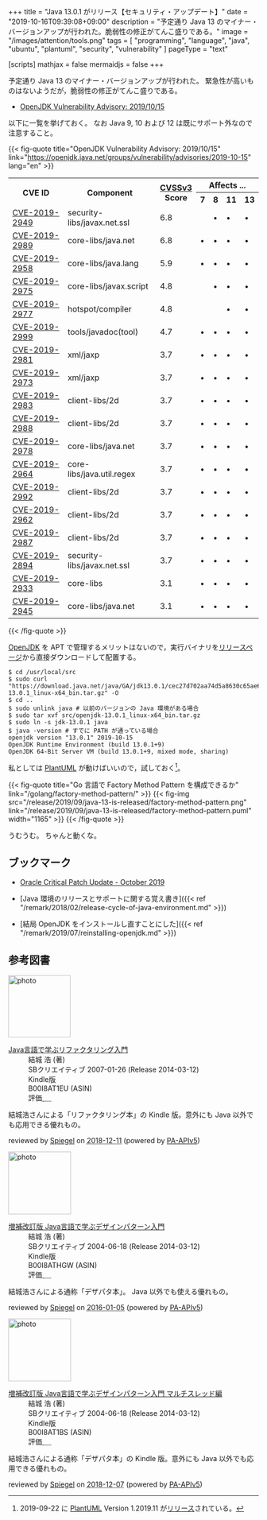 +++
title = "Java 13.0.1 がリリース【セキュリティ・アップデート】"
date =  "2019-10-16T09:39:08+09:00"
description = "予定通り Java 13 のマイナー・バージョンアップが行われた。脆弱性の修正がてんこ盛りである。"
image = "/images/attention/tools.png"
tags  = [ "programming", "language", "java", "ubuntu", "plantuml", "security", "vulnerability" ]
pageType = "text"

[scripts]
  mathjax = false
  mermaidjs = false
+++

予定通り Java 13 のマイナー・バージョンアップが行われた。
緊急性が高いものはないようだが，脆弱性の修正がてんこ盛りである。

- [OpenJDK Vulnerability Advisory: 2019/10/15](https://openjdk.java.net/groups/vulnerability/advisories/2019-10-15)

以下に一覧を挙げておく。
なお Java 9, 10 および 12 は既にサポート外なので注意すること。

{{< fig-quote title="OpenJDK Vulnerability Advisory: 2019/10/15" link="https://openjdk.java.net/groups/vulnerability/advisories/2019-10-15" lang="en" >}}
<table class="risk-matrix center" summary="Risk matrix">
<tr>
<th rowspan="2">CVE ID</th>
<th rowspan="2">Component</th>
<th rowspan="2"><a href="https://www.first.org/cvss/">CVSSv3</a><br>Score</th>
<th colspan="4">Affects ...</th>
</tr>
<tr>
<th>7</th>
<th>8</th>
<th>11</th>
<th>13</th>
</tr>
<tr>
<td><a href="https://nvd.nist.gov/vuln/detail/CVE-2019-2949">CVE-2019-2949</a></td>
<td>security-libs/javax.net.ssl</td>
<td>6.8</td>
<td></td>
<td>&#8226;</td>
<td>&#8226;</td>
<td>&#8226;</td>
</tr>
<tr>
<td><a href="https://nvd.nist.gov/vuln/detail/CVE-2019-2989">CVE-2019-2989</a></td>
<td>core-libs/java.net</td>
<td>6.8</td>
<td>&#8226;</td>
<td>&#8226;</td>
<td>&#8226;</td>
<td>&#8226;</td>
</tr>
<tr>
<td><a href="https://nvd.nist.gov/vuln/detail/CVE-2019-2958">CVE-2019-2958</a></td>
<td>core-libs/java.lang</td>
<td>5.9</td>
<td>&#8226;</td>
<td>&#8226;</td>
<td>&#8226;</td>
<td>&#8226;</td>
</tr>
<tr>
<td><a href="https://nvd.nist.gov/vuln/detail/CVE-2019-2975">CVE-2019-2975</a></td>
<td>core-libs/javax.script</td>
<td>4.8</td>
<td></td>
<td>&#8226;</td>
<td>&#8226;</td>
<td>&#8226;</td>
</tr>
<tr>
<td><a href="https://nvd.nist.gov/vuln/detail/CVE-2019-2977">CVE-2019-2977</a></td>
<td>hotspot/compiler</td>
<td>4.8</td>
<td></td>
<td></td>
<td>&#8226;</td>
<td>&#8226;</td>
</tr>
<tr>
<td><a href="https://nvd.nist.gov/vuln/detail/CVE-2019-2999">CVE-2019-2999</a></td>
<td>tools/javadoc(tool)</td>
<td>4.7</td>
<td>&#8226;</td>
<td>&#8226;</td>
<td>&#8226;</td>
<td>&#8226;</td>
</tr>
<tr>
<td><a href="https://nvd.nist.gov/vuln/detail/CVE-2019-2981">CVE-2019-2981</a></td>
<td>xml/jaxp</td>
<td>3.7</td>
<td>&#8226;</td>
<td>&#8226;</td>
<td>&#8226;</td>
<td>&#8226;</td>
</tr>
<tr>
<td><a href="https://nvd.nist.gov/vuln/detail/CVE-2019-2973">CVE-2019-2973</a></td>
<td>xml/jaxp</td>
<td>3.7</td>
<td>&#8226;</td>
<td>&#8226;</td>
<td>&#8226;</td>
<td>&#8226;</td>
</tr>
<tr>
<td><a href="https://nvd.nist.gov/vuln/detail/CVE-2019-2983">CVE-2019-2983</a></td>
<td>client-libs/2d</td>
<td>3.7</td>
<td>&#8226;</td>
<td>&#8226;</td>
<td>&#8226;</td>
<td>&#8226;</td>
</tr>
<tr>
<td><a href="https://nvd.nist.gov/vuln/detail/CVE-2019-2988">CVE-2019-2988</a></td>
<td>client-libs/2d</td>
<td>3.7</td>
<td>&#8226;</td>
<td>&#8226;</td>
<td>&#8226;</td>
<td>&#8226;</td>
</tr>
<tr>
<td><a href="https://nvd.nist.gov/vuln/detail/CVE-2019-2978">CVE-2019-2978</a></td>
<td>core-libs/java.net</td>
<td>3.7</td>
<td>&#8226;</td>
<td>&#8226;</td>
<td>&#8226;</td>
<td>&#8226;</td>
</tr>
<tr>
<td><a href="https://nvd.nist.gov/vuln/detail/CVE-2019-2964">CVE-2019-2964</a></td>
<td>core-libs/java.util.regex</td>
<td>3.7</td>
<td>&#8226;</td>
<td>&#8226;</td>
<td>&#8226;</td>
<td>&#8226;</td>
</tr>
<tr>
<td><a href="https://nvd.nist.gov/vuln/detail/CVE-2019-2992">CVE-2019-2992</a></td>
<td>client-libs/2d</td>
<td>3.7</td>
<td>&#8226;</td>
<td>&#8226;</td>
<td>&#8226;</td>
<td>&#8226;</td>
</tr>
<tr>
<td><a href="https://nvd.nist.gov/vuln/detail/CVE-2019-2962">CVE-2019-2962</a></td>
<td>client-libs/2d</td>
<td>3.7</td>
<td>&#8226;</td>
<td>&#8226;</td>
<td>&#8226;</td>
<td>&#8226;</td>
</tr>
<tr>
<td><a href="https://nvd.nist.gov/vuln/detail/CVE-2019-2987">CVE-2019-2987</a></td>
<td>client-libs/2d</td>
<td>3.7</td>
<td>&#8226;</td>
<td>&#8226;</td>
<td>&#8226;</td>
<td>&#8226;</td>
</tr>
<tr>
<td><a href="https://nvd.nist.gov/vuln/detail/CVE-2019-2894">CVE-2019-2894</a></td>
<td>security-libs/javax.net.ssl</td>
<td>3.7</td>
<td>&#8226;</td>
<td>&#8226;</td>
<td>&#8226;</td>
<td>&#8226;</td>
</tr>
<tr>
<td><a href="https://nvd.nist.gov/vuln/detail/CVE-2019-2933">CVE-2019-2933</a></td>
<td>core-libs</td>
<td>3.1</td>
<td>&#8226;</td>
<td>&#8226;</td>
<td>&#8226;</td>
<td>&#8226;</td>
</tr>
<tr>
<td><a href="https://nvd.nist.gov/vuln/detail/CVE-2019-2945">CVE-2019-2945</a></td>
<td>core-libs/java.net</td>
<td>3.1</td>
<td>&#8226;</td>
<td>&#8226;</td>
<td>&#8226;</td>
<td>&#8226;</td>
</tr>
</table>
{{< /fig-quote >}}


[OpenJDK] を APT で管理するメリットはないので，実行バイナリを[リリースページ](https://jdk.java.net/13/)から直接ダウンロードして配置する。

```text
$ cd /usr/local/src
$ sudo curl "https://download.java.net/java/GA/jdk13.0.1/cec27d702aa74d5a8630c65ae61e4305/9/GPL/openjdk-13.0.1_linux-x64_bin.tar.gz" -O
$ cd ..
$ sudo unlink java # 以前のバージョンの Java 環境がある場合
$ sudo tar xvf src/openjdk-13.0.1_linux-x64_bin.tar.gz
$ sudo ln -s jdk-13.0.1 java
$ java -version # すでに PATH が通っている場合
openjdk version "13.0.1" 2019-10-15
OpenJDK Runtime Environment (build 13.0.1+9)
OpenJDK 64-Bit Server VM (build 13.0.1+9, mixed mode, sharing)
```

私としては [PlantUML] が動けばいいので，試しておく[^puml1]。

[^puml1]: 2019-09-22 に [PlantUML] Version 1.2019.11 が[リリース](http://plantuml.com/ja/changes)されている。

{{< fig-quote title="Go 言語で Factory Method Pattern を構成できるか" link="/golang/factory-method-pattern/" >}}
{{< fig-img src="/release/2019/09/java-13-is-released/factory-method-pattern.png" link="/release/2019/09/java-13-is-released/factory-method-pattern.puml" width="1165" >}}
{{< /fig-quote >}}

うむうむ。
ちゃんと動くな。

## ブックマーク

- [Oracle Critical Patch Update - October 2019](https://www.oracle.com/technetwork/security-advisory/cpuoct2019-5072832.html)

- [Java 環境のリリースとサポートに関する覚え書き]({{< ref "/remark/2018/02/release-cycle-of-java-environment.md" >}})
- [結局 OpenJDK をインストールし直すことにした]({{< ref "/remark/2019/07/reinstalling-openjdk.md" >}})

[OpenJDK]: http://openjdk.java.net/
[Ubuntu]: https://www.ubuntu.com/ "The leading operating system for PCs, IoT devices, servers and the cloud | Ubuntu"
[PlantUML]: http://plantuml.com/ "Open-source tool that uses simple textual descriptions to draw UML diagrams."

## 参考図書

<div class="hreview">
  <div class="photo"><a class="item url" href="https://www.amazon.co.jp/dp/B00I8AT1EU?tag=baldandersinf-22&linkCode=ogi&th=1&psc=1"><img src="https://m.media-amazon.com/images/I/41GPVATQiZL._SL160_.jpg" width="125" alt="photo"></a></div>
  <dl class="fn">
    <dt><a href="https://www.amazon.co.jp/dp/B00I8AT1EU?tag=baldandersinf-22&linkCode=ogi&th=1&psc=1">Java言語で学ぶリファクタリング入門</a></dt>
    <dd>結城 浩 (著)</dd>
    <dd>SBクリエイティブ 2007-01-26 (Release 2014-03-12)</dd>
    <dd>Kindle版</dd>
    <dd>B00I8AT1EU (ASIN)</dd>
    <dd>評価<abbr class="rating fa-sm" title="5">&nbsp;<i class="fas fa-star"></i>&nbsp;<i class="fas fa-star"></i>&nbsp;<i class="fas fa-star"></i>&nbsp;<i class="fas fa-star"></i>&nbsp;<i class="fas fa-star"></i></abbr></dd>
  </dl>
  <p class="description">結城浩さんによる「リファクタリング本」の Kindle 版。意外にも Java 以外でも応用できる優れもの。</p>
  <p class="powered-by">reviewed by <a href='#maker' class='reviewer'>Spiegel</a> on <abbr class="dtreviewed" title="2018-12-11">2018-12-11</abbr> (powered by <a href="https://affiliate.amazon.co.jp/assoc_credentials/home">PA-APIv5</a>)</p>
</div>

<div class="hreview">
  <div class="photo"><a class="item url" href="https://www.amazon.co.jp/dp/B00I8ATHGW?tag=baldandersinf-22&linkCode=ogi&th=1&psc=1"><img src="https://m.media-amazon.com/images/I/41mh5r0NwLL._SL160_.jpg" width="126" alt="photo"></a></div>
  <dl class="fn">
    <dt><a href="https://www.amazon.co.jp/dp/B00I8ATHGW?tag=baldandersinf-22&linkCode=ogi&th=1&psc=1">増補改訂版 Java言語で学ぶデザインパターン入門</a></dt>
    <dd>結城 浩 (著)</dd>
    <dd>SBクリエイティブ 2004-06-18 (Release 2014-03-12)</dd>
    <dd>Kindle版</dd>
    <dd>B00I8ATHGW (ASIN)</dd>
    <dd>評価<abbr class="rating fa-sm" title="5">&nbsp;<i class="fas fa-star"></i>&nbsp;<i class="fas fa-star"></i>&nbsp;<i class="fas fa-star"></i>&nbsp;<i class="fas fa-star"></i>&nbsp;<i class="fas fa-star"></i></abbr></dd>
  </dl>
  <p class="description">結城浩さんによる通称「デザパタ本」。 Java 以外でも使える優れもの。</p>
  <p class="powered-by">reviewed by <a href='#maker' class='reviewer'>Spiegel</a> on <abbr class="dtreviewed" title="2016-01-05">2016-01-05</abbr> (powered by <a href="https://affiliate.amazon.co.jp/assoc_credentials/home">PA-APIv5</a>)</p>
</div>

<div class="hreview">
  <div class="photo"><a class="item url" href="https://www.amazon.co.jp/dp/B00I8AT1BS?tag=baldandersinf-22&linkCode=ogi&th=1&psc=1"><img src="https://m.media-amazon.com/images/I/41uoMp5etSL._SL160_.jpg" width="126" alt="photo"></a></div>
  <dl class="fn">
    <dt><a href="https://www.amazon.co.jp/dp/B00I8AT1BS?tag=baldandersinf-22&linkCode=ogi&th=1&psc=1">増補改訂版 Java言語で学ぶデザインパターン入門 マルチスレッド編</a></dt>
    <dd>結城 浩 (著)</dd>
    <dd>SBクリエイティブ 2004-06-18 (Release 2014-03-12)</dd>
    <dd>Kindle版</dd>
    <dd>B00I8AT1BS (ASIN)</dd>
    <dd>評価<abbr class="rating fa-sm" title="5">&nbsp;<i class="fas fa-star"></i>&nbsp;<i class="fas fa-star"></i>&nbsp;<i class="fas fa-star"></i>&nbsp;<i class="fas fa-star"></i>&nbsp;<i class="fas fa-star"></i></abbr></dd>
  </dl>
  <p class="description">結城浩さんによる通称「デザパタ本」の Kindle 版。意外にも Java 以外でも応用できる優れもの。</p>
  <p class="powered-by">reviewed by <a href='#maker' class='reviewer'>Spiegel</a> on <abbr class="dtreviewed" title="2018-12-07">2018-12-07</abbr> (powered by <a href="https://affiliate.amazon.co.jp/assoc_credentials/home">PA-APIv5</a>)</p>
</div>
